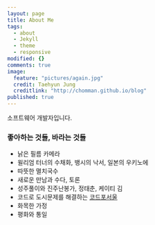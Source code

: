 ```yaml
---
layout: page
title: About Me
tags: 
  - about
  - Jekyll
  - theme
  - responsive
modified: {}
comments: true
image: 
  feature: "pictures/again.jpg"
  credit: Taehyun Jung
  creditlink: "http://chomman.github.io/blog"
published: true
---
```


소프트웨어 개발자입니다.

### 좋아하는 것들, 바라는 것들

* 낡은 필름 카메라
* 윌리엄 터너의 수채화, 뱅시의 낙서, 일본의 우키노에
* 따뜻한 멸치국수
* 새로운 만남과 수다, 토론
* 성주풀이와 진주난봉가, 정태춘, 케이티 김
* 코드로 도시문제를 해결하는 [코드포서울](http://codeforseoul.org/)
* 화목한 가정
* 평화와 통일